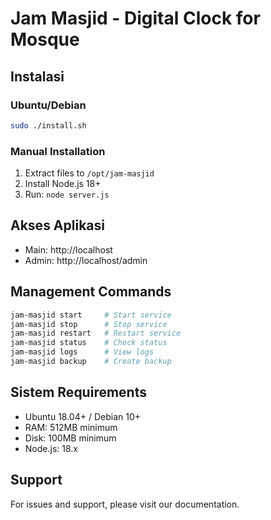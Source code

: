 # Jam Masjid - Digital Clock for Mosque

## Instalasi

### Ubuntu/Debian
```bash
sudo ./install.sh
```

### Manual Installation
1. Extract files to `/opt/jam-masjid`
2. Install Node.js 18+
3. Run: `node server.js`

## Akses Aplikasi
- Main: http://localhost
- Admin: http://localhost/admin

## Management Commands
```bash
jam-masjid start     # Start service
jam-masjid stop      # Stop service
jam-masjid restart   # Restart service
jam-masjid status    # Check status
jam-masjid logs      # View logs
jam-masjid backup    # Create backup
```

## Sistem Requirements
- Ubuntu 18.04+ / Debian 10+
- RAM: 512MB minimum
- Disk: 100MB minimum
- Node.js: 18.x

## Support
For issues and support, please visit our documentation.

